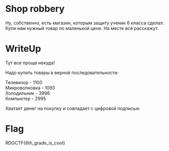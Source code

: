 # Shop robbery

Ну, собственно, есть магазин, которым защиту ученик 6 класса сделал. Купи нам нужный товар по маленькой цене. На месте всё расскажут.

# WriteUp

Тут все проще некуда!

Надо купить товары в верной последовательности:

Телевизор     - 1100<br>
Микроволновка - 1093<br>
Холодильник   - 3996<br>
Компьютер     - 2995<br>

Хватает денег на покупку и совпадает с цифровой подписью

# Flag

RDGCTF{6th_grade_is_cool}